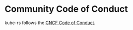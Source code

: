 # Community Code of Conduct

kube-rs follows the [CNCF Code of Conduct](https://github.com/cncf/foundation/blob/master/code-of-conduct.md).
